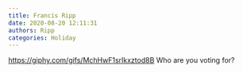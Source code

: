 ```yaml
---
title: Francis Ripp
date: 2020-08-20 12:11:31
authors: Ripp
categories: Holiday
---
```


 https://giphy.com/gifs/MchHwF1srIkxztod8B   Who are you voting for?